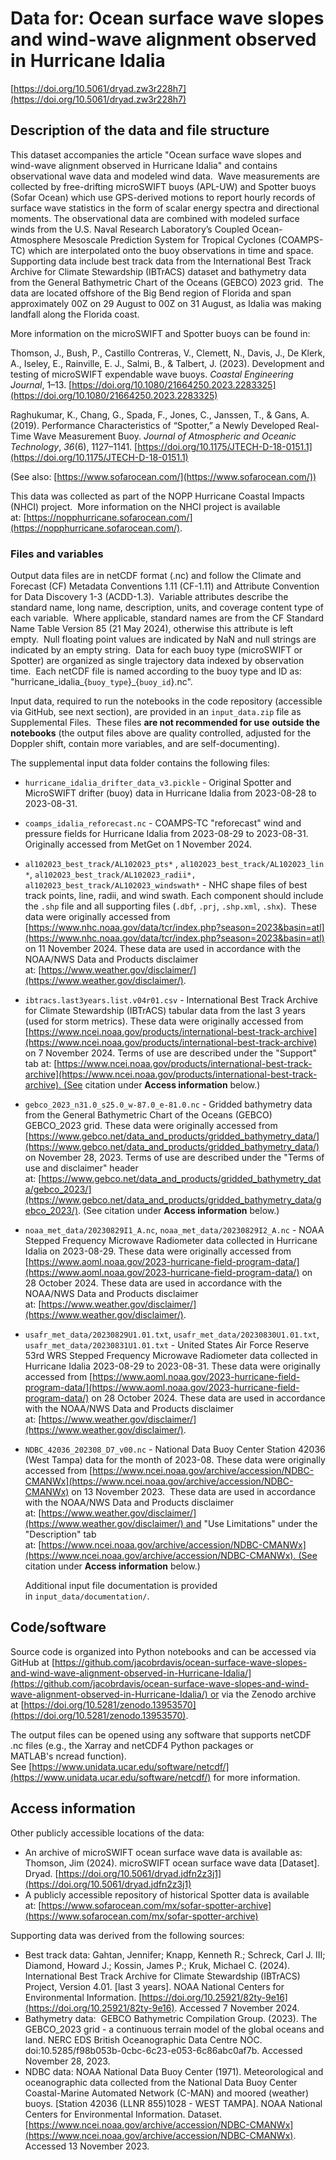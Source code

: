 # Data for: Ocean surface wave slopes and wind-wave alignment observed in Hurricane Idalia

[https://doi.org/10.5061/dryad.zw3r228h7](https://doi.org/10.5061/dryad.zw3r228h7)

## Description of the data and file structure

This dataset accompanies the article "Ocean surface wave slopes and wind-wave alignment observed in Hurricane Idalia" and  contains observational wave data and modeled wind data.  Wave measurements are collected by free-drifting microSWIFT buoys (APL-UW) and Spotter buoys (Sofar Ocean) which use GPS-derived motions to report hourly records of surface wave statistics in the form of scalar energy spectra and directional moments. The observational data are combined with modeled surface winds from the U.S. Naval Research Laboratory’s Coupled Ocean-Atmosphere Mesoscale Prediction System for Tropical Cyclones (COAMPS-TC) which are interpolated onto the buoy observations in time and space.  Supporting data include best track data from the International Best Track Archive for Climate Stewardship (IBTrACS) dataset and bathymetry data from the General Bathymetric Chart of the Oceans (GEBCO) 2023 grid.  The data are located offshore of the Big Bend region of Florida and span approximately 00Z on 29 August to 00Z on 31 August, as Idalia was making landfall along the Florida coast.

More information on the microSWIFT and Spotter  buoys can be found in:

Thomson, J., Bush, P., Castillo Contreras, V., Clemett, N., Davis, J., De Klerk, A., Iseley, E., Rainville, E. J., Salmi, B., & Talbert, J. (2023). Development and testing of microSWIFT expendable wave buoys. *Coastal Engineering Journal*, 1–13. [https://doi.org/10.1080/21664250.2023.2283325](https://doi.org/10.1080/21664250.2023.2283325)

Raghukumar, K., Chang, G., Spada, F., Jones, C., Janssen, T., & Gans, A. (2019). Performance Characteristics of “Spotter,” a Newly Developed Real-Time Wave Measurement Buoy. *Journal of Atmospheric and Oceanic Technology*, *36*(6), 1127–1141. [https://doi.org/10.1175/JTECH-D-18-0151.1](https://doi.org/10.1175/JTECH-D-18-0151.1)

(See also: [https://www.sofarocean.com/](https://www.sofarocean.com/))

This data was collected as part of the NOPP Hurricane Coastal Impacts (NHCI) project.  More information on the NHCI project is available at: [https://nopphurricane.sofarocean.com/](https://nopphurricane.sofarocean.com/).

### Files and variables

Output data files are in netCDF format (.nc) and follow the Climate and Forecast (CF) Metadata Conventions 1.11 (CF-1.11) and Attribute Convention for Data Discovery 1-3 (ACDD-1.3).  Variable attributes describe the standard name, long name, description, units, and coverage content type of each variable.  Where applicable, standard names are from the CF Standard Name Table Version 85 (21 May 2024), otherwise this attribute is left empty.  Null floating point values are indicated by NaN and null strings are indicated by an empty string.  Data for each buoy type (microSWIFT or Spotter) are organized as single trajectory data indexed by observation time.  Each netCDF file is named according to the buoy type and ID as: "hurricane_idalia_{`buoy_type`}_{`buoy_id`}.nc".

Input data, required to run the notebooks in the code repository (accessible via GitHub, see next section), are provided in an `input_data.zip` file as Supplemental Files.  These files **are not recommended for use** **outside the notebooks** (the output files above are quality controlled, adjusted for the Doppler shift, contain more variables, and are self-documenting).

The supplemental input data  folder contains the following files:

* `hurricane_idalia_drifter_data_v3.pickle` - Original Spotter and MicroSWIFT drifter (buoy) data in Hurricane Idalia from 2023-08-28 to 2023-08-31.
* `coamps_idalia_reforecast.nc` - COAMPS-TC "reforecast" wind and pressure fields for Hurricane Idalia from 2023-08-29 to 2023-08-31. Originally accessed from MetGet on 1 November 2024.
* `al102023_best_track/AL102023_pts*` , `al102023_best_track/AL102023_lin*`, `al102023_best_track/AL102023_radii*, al102023_best_track/AL102023_windswath*` - NHC shape files of best track points, line, radii, and wind swath. Each component should include the `.shp` file and all supporting files (`.dbf`, `.prj`, `.shp.xml`, `.shx`).  These data were originally accessed from [https://www.nhc.noaa.gov/data/tcr/index.php?season=2023&basin=atl](https://www.nhc.noaa.gov/data/tcr/index.php?season=2023&basin=atl) on 11 November 2024. These data are used in accordance with the NOAA/NWS Data and Products disclaimer at: [https://www.weather.gov/disclaimer/](https://www.weather.gov/disclaimer/).
* `ibtracs.last3years.list.v04r01.csv` - International Best Track Archive for Climate Stewardship (IBTrACS) tabular data from the last 3 years (used for storm metrics). These data were originally accessed from [https://www.ncei.noaa.gov/products/international-best-track-archive](https://www.ncei.noaa.gov/products/international-best-track-archive) on 7 November 2024. Terms of use are described under the "Support" tab at: [https://www.ncei.noaa.gov/products/international-best-track-archive](https://www.ncei.noaa.gov/products/international-best-track-archive). (See citation under **Access information** below.)
* `gebco_2023_n31.0_s25.0_w-87.0_e-81.0.nc` - Gridded bathymetry data from the General Bathymetric Chart of the Oceans (GEBCO) GEBCO_2023 grid. These data were originally accessed from [https://www.gebco.net/data_and_products/gridded_bathymetry_data/](https://www.gebco.net/data_and_products/gridded_bathymetry_data/) on November 28, 2023. Terms of use are described under the "Terms of use and disclaimer" header at: [https://www.gebco.net/data_and_products/gridded_bathymetry_data/gebco_2023/](https://www.gebco.net/data_and_products/gridded_bathymetry_data/gebco_2023/). (See citation under **Access information** below.)
* `noaa_met_data/20230829I1_A.nc`, `noaa_met_data/20230829I2_A.nc` - NOAA Stepped Frequency Microwave Radiometer data collected in Hurricane Idalia on 2023-08-29. These data were originally accessed from [https://www.aoml.noaa.gov/2023-hurricane-field-program-data/](https://www.aoml.noaa.gov/2023-hurricane-field-program-data/) on 28 October 2024. These data are used in accordance with the NOAA/NWS Data and Products disclaimer at: [https://www.weather.gov/disclaimer/](https://www.weather.gov/disclaimer/).
* `usafr_met_data/20230829U1.01.txt`, `usafr_met_data/20230830U1.01.txt`, `usafr_met_data/20230831U1.01.txt` - United States Air Force Reserve 53rd WRS Stepped Frequency Microwave Radiometer data collected in Hurricane Idalia 2023-08-29 to 2023-08-31. These data were originally accessed from [https://www.aoml.noaa.gov/2023-hurricane-field-program-data/](https://www.aoml.noaa.gov/2023-hurricane-field-program-data/) on 28 October 2024. These data are used in accordance with the NOAA/NWS Data and Products disclaimer at: [https://www.weather.gov/disclaimer/](https://www.weather.gov/disclaimer/).
* `NDBC_42036_202308_D7_v00.nc` - National Data Buoy Center Station 42036 (West Tampa) data for the month of 2023-08. These data were originally accessed from [https://www.ncei.noaa.gov/archive/accession/NDBC-CMANWx](https://www.ncei.noaa.gov/archive/accession/NDBC-CMANWx) on 13 November 2023.  These data are used in accordance with the NOAA/NWS Data and Products disclaimer at: [https://www.weather.gov/disclaimer/](https://www.weather.gov/disclaimer/) and  "Use Limitations" under the "Description" tab at: [https://www.ncei.noaa.gov/archive/accession/NDBC-CMANWx](https://www.ncei.noaa.gov/archive/accession/NDBC-CMANWx). (See citation under **Access information** below.)

  Additional input file documentation is provided in `input_data/documentation/`.

## Code/software

Source code is organized into Python notebooks and can be accessed via GitHub  at [https://github.com/jacobrdavis/ocean-surface-wave-slopes-and-wind-wave-alignment-observed-in-Hurricane-Idalia/](https://github.com/jacobrdavis/ocean-surface-wave-slopes-and-wind-wave-alignment-observed-in-Hurricane-Idalia/) or via the Zenodo archive at [https://doi.org/10.5281/zenodo.13953570](https://doi.org/10.5281/zenodo.13953570).

The output files can be opened using any software that supports  netCDF .nc files (e.g., the Xarray and netCDF4 Python packages or MATLAB's ncread function).  See [https://www.unidata.ucar.edu/software/netcdf/](https://www.unidata.ucar.edu/software/netcdf/) for more information.

## Access information

Other publicly accessible locations of the data:

* An archive of microSWIFT ocean surface wave data is available as: Thomson, Jim (2024). microSWIFT ocean surface wave data [Dataset]. Dryad. [https://doi.org/10.5061/dryad.jdfn2z3j1](https://doi.org/10.5061/dryad.jdfn2z3j1)
* A publicly accessible repository of historical Spotter data is available at: [https://www.sofarocean.com/mx/sofar-spotter-archive](https://www.sofarocean.com/mx/sofar-spotter-archive)

Supporting data was derived from the following sources:

* Best track data: Gahtan, Jennifer; Knapp, Kenneth R.; Schreck, Carl J. III; Diamond, Howard J.; Kossin, James P.; Kruk, Michael C. (2024). International Best Track Archive for Climate Stewardship (IBTrACS) Project, Version 4.01. [last 3 years]. NOAA National Centers for Environmental Information. [https://doi.org/10.25921/82ty-9e16](https://doi.org/10.25921/82ty-9e16). Accessed 7 November 2024.
* Bathymetry data:  GEBCO Bathymetric Compilation Group. (2023). The GEBCO_2023 grid - a continuous terrain model of the global oceans and land. NERC EDS British Oceanographic Data Centre NOC. doi:10.5285/f98b053b-0cbc-6c23-e053-6c86abc0af7b. Accessed November 28, 2023.
* NDBC data: NOAA National Data Buoy Center (1971). Meteorological and oceanographic data collected from the National Data Buoy Center Coastal-Marine Automated Network (C-MAN) and moored (weather) buoys. [Station 42036 (LLNR 855)1028 - WEST TAMPA]. NOAA National Centers for Environmental Information. Dataset. [https://www.ncei.noaa.gov/archive/accession/NDBC-CMANWx](https://www.ncei.noaa.gov/archive/accession/NDBC-CMANWx). Accessed 13 November 2023.


